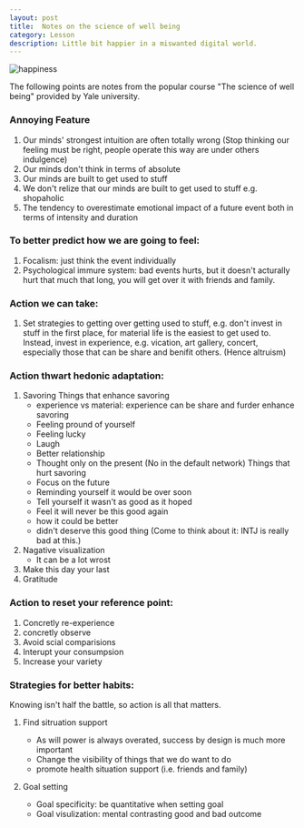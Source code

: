 ```yaml
---
layout: post
title:  Notes on the science of well being
category: Lesson 
description: Little bit happier in a miswanted digital world.
---
```


![happiness](https://images.unsplash.com/photo-1459369510627-9efbee1e6051)

The following points are notes from the popular course "The science of well being" provided by Yale university.
### Annoying Feature

1. Our minds' strongest intuition are often totally wrong (Stop thinking our feeling must be right, people operate this way are under others indulgence)
2. Our minds don't think in terms of absolute
3. Our minds are built to get used to stuff
4. We don't relize that our minds are built to get used to stuff e.g. shopaholic
5. The tendency to overestimate emotional impact of a future event both in terms of intensity and duration
   
### To better predict how we are going to feel:

1. Focalism: just think the event individually
2. Psychological immure system: bad events hurts, but it doesn't acturally hurt that much that long, you will get over it with friends and family.

### Action we can take:

1. Set strategies to getting over getting used to stuff, e.g. don't invest in stuff in the first place, for material life is the easiest to get used to. Instead, invest in experience, e.g. vication, art gallery, concert, especially those that can be share and benifit others. (Hence altruism)

### Action thwart hedonic adaptation:

1. Savoring
	Things that enhance savoring
	- experience vs material: experience can be share and furder enhance savoring
	- Feeling pround of yourself
	- Feeling lucky
	- Laugh
	- Better relationship
	- Thought only on the present (No in the default network)
	Things that hurt savoring
	- Focus on the future
	- Reminding yourself it would be over soon
	- Tell yourself it  wasn't as good as it hoped
	- Feel it will never be this good again
	- how it could be better
	- didn't deserve this good thing
	(Come to think about it: INTJ is really bad at this.)
2. Nagative visualization
	- It can be a lot wrost
3. Make this day your last
4. Gratitude

### Action to reset your reference point:

1. Concretly re-experience
2. concretly observe
3. Avoid scial comparisions
4. Interupt your consumpsion
5. Increase your variety

### Strategies for better habits:

Knowing isn't half the battle, so action is all that matters.

1. Find sitruation support
   - As will power is always overated, success by design is much more important
   - Change the visibility of things that we do want to do
   - promote health situation support (i.e. friends and family)

2. Goal setting
	- Goal specificity: be quantitative when setting goal
	- Goal visulization: mental contrasting good and bad outcome
